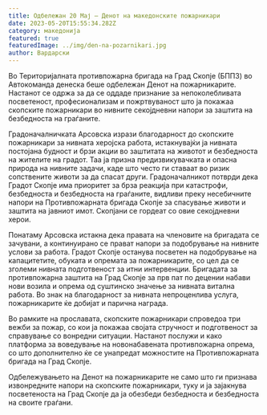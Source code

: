 ```yaml
---
title: Одбележан 20 Мај – Денот на македонските пожарникари
date: 2023-05-20T15:55:34.282Z
category: македонија
featured: true
featuredImage: ../img/den-na-pozarnikari.jpg
author: Вардарски
---
```

Во Територијалната противпожарна бригада на Град Скопје (БППЗ) во Автокоманда денеска беше одбележан Денот на пожарникарите. Настанот се одржа за да се оддаде признание за непоколебливата посветеност, професионализам и пожртвуваност што ја покажаа скопските пожарникари во нивните секојдневни напори за заштита на безбедноста на граѓаните.

Градоначалничката Арсовска изрази благодарност до скопските пожарникари за нивната херојска работа, истакнувајќи ја нивната постојана будност и брзи акции во заштитата на животот и безбедноста на жителите на градот. Таа ја призна предизвикувачката и опасна природа на нивните задачи, каде што често ги ставаат во ризик сопствените животи за да спасат други. Градоначалникот потврди дека Градот Скопје има приоритет за брза реакција при катастрофи, безбедноста и безбедноста на граѓаните, видливи преку несебичните напори на Противпожарната бригада Скопје за спасување животи и заштита на јавниот имот. Скопјани се гордеат со овие секојдневни херои.

Понатаму Арсовска истакна дека правата на членовите на бригадата се зачувани, а континуирано се прават напори за подобрување на нивните услови за работа. Градот Скопје останува посветен на подобрување на капацитетите, обуката и опремата за пожарникарите, со цел да се зголеми нивната подготвеност за итни интервенции. Бригадата за противпожарна заштита на Град Скопје за прв пат по децении набави нови возила и опрема од суштинско значење за нивната витална работа. Во знак на благодарност за нивната непроценлива услуга, пожарникарите ќе добијат и парична награда.

Во рамките на прославата, скопските пожарникари спроведоа три вежби за пожар, со кои ја покажаа својата стручност и подготвеност за справување со вонредни ситуации. Настанот послужи и како платформа за воведување на новонабавената противпожарна опрема, со што дополнително ќе се унапредат можностите на Противпожарната бригада на Град Скопје.

Одбележувањето на Денот на пожарникарите не само што ги признава извонредните напори на скопските пожарникари, туку и ја зајакнува посветеноста на Град Скопје да ја обезбеди безбедноста и безбедноста на своите граѓани.